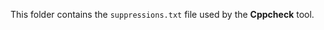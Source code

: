 <!--
  ~ #############################################################################
  ~ Copyright (C) 2023-2024 Fabien Launay. All Rights Reserved.
  ~ Author: Fabien Launay.
  ~ Email : fabien.launay.email@gmail.com.
  ~ Source: This file is part of the "Reactor Coding Challenge 01" project Git
  ~         repository developed by Fabien Launay for Woven by Toyota.
  ~ Usage : This copyright notice may not be removed from this file.
  ~ #############################################################################
  -->

This folder contains the `suppressions.txt` file used by the **Cppcheck** tool.
